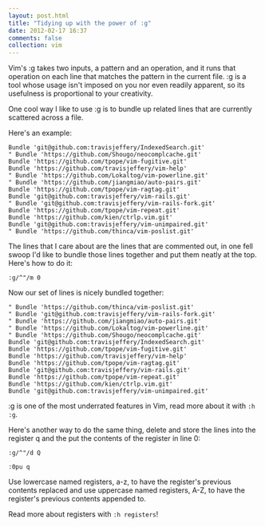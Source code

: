 ```yaml
---
layout: post.html
title: "Tidying up with the power of :g"
date: 2012-02-17 16:37
comments: false
collection: vim
---
```


Vim's :g takes two inputs, a pattern and an operation, and it runs that operation on
each line that matches the pattern in the current file. :g is a tool whose usage isn't imposed on
you nor even readily apparent, so its usefulness is proportional to your
creativity.

One cool way I like to use :g is to bundle up related lines that are currently
scattered across a file.

Here's an example:

``` vim
Bundle 'git@github.com:travisjeffery/IndexedSearch.git'
" Bundle 'https://github.com/Shougo/neocomplcache.git'
Bundle 'https://github.com/tpope/vim-fugitive.git'
Bundle 'https://github.com/travisjeffery/vim-help'
" Bundle 'https://github.com/Lokaltog/vim-powerline.git'
" Bundle 'https://github.com/jiangmiao/auto-pairs.git'
Bundle 'https://github.com/tpope/vim-ragtag.git'
Bundle 'git@github.com:travisjeffery/vim-rails.git'
" Bundle 'git@github.com:travisjeffery/vim-rails-fork.git'
Bundle 'https://github.com/tpope/vim-repeat.git'
Bundle 'https://github.com/kien/ctrlp.vim.git'
Bundle 'git@github.com:travisjeffery/vim-unimpaired.git'
" Bundle 'https://github.com/thinca/vim-poslist.git'
```

The lines that I care about are the lines that are commented out, in one fell
swoop I'd like to bundle those lines together and put them neatly at the top.
Here's how to do it:

`:g/^"/m 0`

Now our set of lines is nicely bundled together:

``` vim
" Bundle 'https://github.com/thinca/vim-poslist.git'
" Bundle 'git@github.com:travisjeffery/vim-rails-fork.git'
" Bundle 'https://github.com/jiangmiao/auto-pairs.git'
" Bundle 'https://github.com/Lokaltog/vim-powerline.git'
" Bundle 'https://github.com/Shougo/neocomplcache.git'
Bundle 'git@github.com:travisjeffery/IndexedSearch.git'
Bundle 'https://github.com/tpope/vim-fugitive.git'
Bundle 'https://github.com/travisjeffery/vim-help'
Bundle 'https://github.com/tpope/vim-ragtag.git'
Bundle 'git@github.com:travisjeffery/vim-rails.git'
Bundle 'https://github.com/tpope/vim-repeat.git'
Bundle 'https://github.com/kien/ctrlp.vim.git'
Bundle 'git@github.com:travisjeffery/vim-unimpaired.git'
```

:g is one of the most underrated features in Vim, read more about it with `:h :g`.

Here's another way to do the same thing, delete and store the lines into the
register q and the put the contents of the register in line 0:

`:g/^"/d Q`

`:0pu q`

Use lowercase named registers, a-z, to have the register's previous contents replaced
and use uppercase named registers, A-Z, to have the register's previous contents
appended to.

Read more about registers with `:h registers`!
